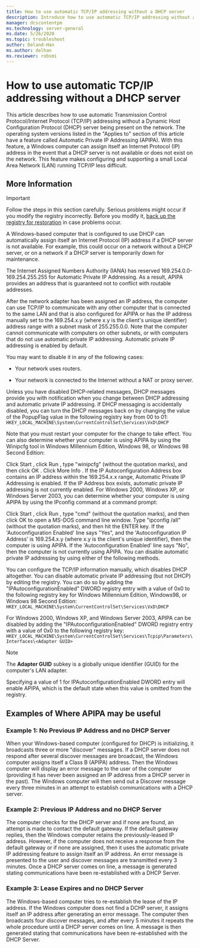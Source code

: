 ```yaml
---
title: How to use automatic TCP/IP addressing without a DHCP server
description: Introduce how to use automatic TCP/IP addressing without a DHCP server.
manager: dcscontentpm
ms.technology: server-general
ms.date: 5/26/2020
ms.topic: troubleshoot
author: Deland-Han
ms.author: delhan
ms.reviewer: robsmi
---
```

# How to use automatic TCP/IP addressing without a DHCP server

This article describes how to use automatic Transmission Control Protocol/Internet Protocol (TCP/IP) addressing without a Dynamic Host Configuration Protocol (DHCP) server being present on the network. The operating system versions listed in the "Applies to" section of this article have a feature called Automatic Private IP Addressing (APIPA). With this feature, a Windows computer can assign itself an Internet Protocol (IP) address in the event that a DHCP server is not available or does not exist on the network. This feature makes configuring and supporting a small Local Area Network (LAN) running TCP/IP less difficult.

## More Information

> [!IMPORTANT]
> Follow the steps in this section carefully. Serious problems might occur if you modify the registry incorrectly. Before you modify it, [back up the registry for restoration](https://support.microsoft.com/help/322756) in case problems occur.

A Windows-based computer that is configured to use DHCP can automatically assign itself an Internet Protocol (IP) address if a DHCP server is not available. For example, this could occur on a network without a DHCP server, or on a network if a DHCP server is temporarily down for maintenance.

The Internet Assigned Numbers Authority (IANA) has reserved 169.254.0.0-169.254.255.255 for Automatic Private IP Addressing. As a result, APIPA provides an address that is guaranteed not to conflict with routable addresses.

After the network adapter has been assigned an IP address, the computer can use TCP/IP to communicate with any other computer that is connected to the same LAN and that is also configured for APIPA or has the IP address manually set to the 169.254.x.y (where x.y is the client's unique identifier) address range with a subnet mask of 255.255.0.0. Note that the computer cannot communicate with computers on other subnets, or with computers that do not use automatic private IP addressing. Automatic private IP addressing is enabled by default.

You may want to disable it in any of the following cases:

- Your network uses routers.

- Your network is connected to the Internet without a NAT or proxy server.

Unless you have disabled DHCP-related messages, DHCP messages provide you with notification when you change between DHCP addressing and automatic private IP addressing. If DHCP messaging is accidentally disabled, you can turn the DHCP messages back on by changing the value of the PopupFlag value in the following registry key from 00 to 01:
`HKEY_LOCAL_MACHINE\System\CurrentControlSet\Services\VxD\DHCP`

Note that you must restart your computer for the change to take effect. You can also determine whether your computer is using APIPA by using the Winipcfg tool in Windows Millennium Edition, Windows 98, or Windows 98 Second Edition:

Click Start , click Run , type "winipcfg" (without the quotation marks), and then click OK . Click More Info . If the IP Autoconfiguration Address box contains an IP address within the 169.254.x.x range, Automatic Private IP Addressing is enabled. If the IP Address box exists, automatic private IP addressing is not currently enabled.
For Windows 2000, Windows XP, or Windows Server 2003, you can determine whether your computer is using APIPA by using the IPconfig command at a command prompt:

Click Start , click Run , type "cmd" (without the quotation marks), and then click OK to open a MS-DOS command line window. Type "ipconfig /all" (without the quotation marks), and then hit the ENTER key. If the 'Autoconfiguration Enabled' line says "Yes", and the 'Autoconfiguration IP Address' is 169.254.x.y (where x.y is the client's unique identifier), then the computer is using APIPA. If the 'Autoconfiguration Enabled' line says "No", then the computer is not currently using APIPA.
You can disable automatic private IP addressing by using either of the following methods.

You can configure the TCP/IP information manually, which disables DHCP altogether. You can disable automatic private IP addressing (but not DHCP) by editing the registry. You can do so by adding the "IPAutoconfigurationEnabled" DWORD registry entry with a value of 0x0 to the following registry key for Windows Millennium Edition, Windows98, or Windows 98 Second Edition:  `HKEY_LOCAL_MACHINE\System\CurrentControlSet\Services\VxD\DHCP`

For Windows 2000, Windows XP, and Windows Server 2003, APIPA can be disabled by adding the "IPAutoconfigurationEnabled" DWORD registry entry with a value of 0x0 to the following registry key:
`HKEY_LOCAL_MACHINE\System\CurrentControlSet\Services\Tcpip\Parameters\Interfaces\<Adapter GUID>`
> [!NOTE]
> The **Adapter GUID** subkey is a globally unique identifier (GUID) for the computer's LAN adapter.

Specifying a value of 1 for IPAutoconfigurationEnabled DWORD entry will enable APIPA, which is the default state when this value is omitted from the registry.

## Examples of Where APIPA may be useful

### Example 1: No Previous IP Address and no DHCP Server

When your Windows-based computer (configured for DHCP) is initializing, it broadcasts three or more "discover" messages. If a DHCP server does not respond after several discover messages are broadcast, the Windows computer assigns itself a Class B (APIPA) address. Then the Windows computer will display an error message to the user of the computer (providing it has never been assigned an IP address from a DHCP server in the past). The Windows computer will then send out a Discover message every three minutes in an attempt to establish communications with a DHCP server.

### Example 2: Previous IP Address and no DHCP Server

The computer checks for the DHCP server and if none are found, an attempt is made to contact the default gateway. If the default gateway replies, then the Windows computer retains the previously-leased IP address. However, if the computer does not receive a response from the default gateway or if none are assigned, then it uses the automatic private IP addressing feature to assign itself an IP address. An error message is presented to the user and discover messages are transmitted every 3 minutes. Once a DHCP server comes on line, a message is generated stating communications have been re-established with a DHCP Server.

### Example 3: Lease Expires and no DHCP Server

The Windows-based computer tries to re-establish the lease of the IP address. If the Windows computer does not find a DCHP server, it assigns itself an IP address after generating an error message. The computer then broadcasts four discover messages, and after every 5 minutes it repeats the whole procedure until a DHCP server comes on line. A message is then generated stating that communications have been re-established with the DHCP Server.
